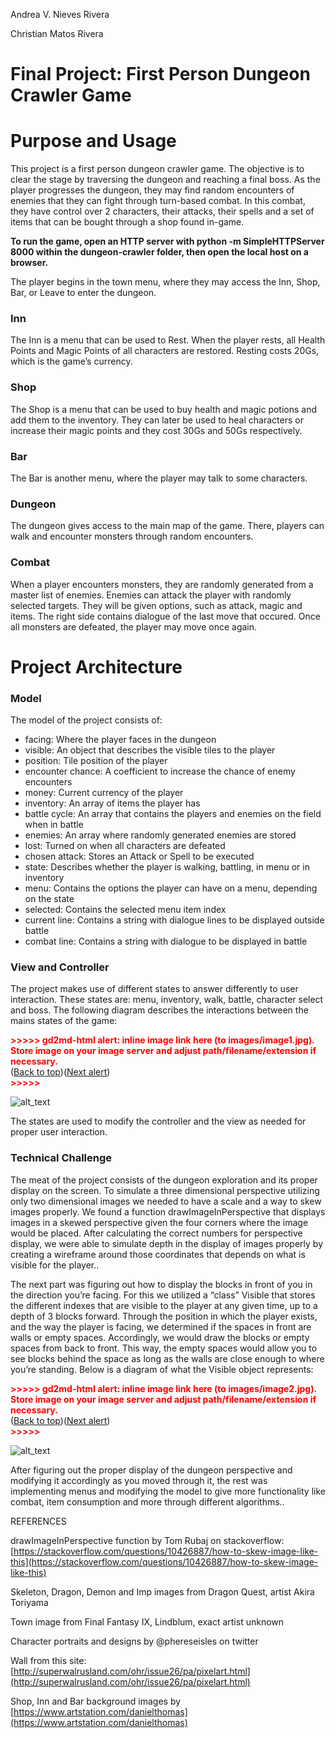 
Andrea V. Nieves Rivera

Christian Matos Rivera


# Final Project: First Person Dungeon Crawler Game


# Purpose and Usage

This project is a first person dungeon crawler game. The objective is to clear the stage by traversing the dungeon and reaching a final boss. As the player progresses the dungeon, they may find random encounters of enemies that they can fight through turn-based combat. In this combat, they have control over 2 characters, their attacks, their spells and a set of items that can be bought through a shop found in-game. 

**To run the game, open an HTTP server with python -m SimpleHTTPServer 8000 within the dungeon-crawler folder, then open the local host on a browser.**

The player begins in the town menu, where they may access the Inn, Shop, Bar, or Leave to enter the dungeon.


### Inn

The Inn is a menu that can be used to Rest. When the player rests, all Health Points and Magic Points of all characters are restored. Resting costs 20Gs, which is the game’s currency.


### Shop

The Shop is a menu that can be used to buy health and magic potions and add them to the inventory. They can later be used to heal characters or increase their magic points and they cost 30Gs and 50Gs respectively.


### Bar

The Bar is another menu, where the player may talk to some characters.


### Dungeon

The dungeon gives access to the main map of the game. There, players can walk and encounter monsters through random encounters.


### Combat

When a player encounters monsters, they are randomly generated from a master list of enemies. Enemies can attack the player with randomly selected targets. They will be given options, such as attack, magic and items. The right side contains dialogue of the last move that occured. Once all monsters are defeated, the player may move once again.


# Project Architecture


### Model

The model of the project consists of:



* facing: Where the player faces in the dungeon
* visible: An object that describes the visible tiles to the player 
* position: Tile position of the player
* encounter chance: A coefficient to increase the chance of enemy encounters
* money: Current currency of the player
* inventory: An array of items the player has
* battle cycle: An array that contains the players and enemies on the field when in battle
* enemies: An array where randomly generated enemies are stored
* lost: Turned on when all characters are defeated
* chosen attack: Stores an Attack or Spell to be executed 
* state: Describes whether the player is walking, battling, in menu or in inventory
* menu: Contains the options the player can have on a menu, depending on the state
* selected: Contains the selected menu item index
* current line: Contains a string with dialogue lines to be displayed outside battle
* combat line: Contains a string with dialogue to be displayed in battle


### View and Controller

The project makes use of different states to answer differently to user interaction. These states are: menu, inventory, walk, battle, character select and boss. The following diagram describes the interactions between the mains states of the game:



<p id="gdcalert1" ><span style="color: red; font-weight: bold">>>>>>  gd2md-html alert: inline image link here (to images/image1.jpg). Store image on your image server and adjust path/filename/extension if necessary. </span><br>(<a href="#">Back to top</a>)(<a href="#gdcalert2">Next alert</a>)<br><span style="color: red; font-weight: bold">>>>>> </span></p>


![alt_text](images/image1.jpg "image_tooltip")


The states are used to modify the controller and the view as needed for proper user interaction.


### Technical Challenge

The meat of the project consists of the dungeon exploration and its proper display on the screen. To simulate a three dimensional perspective utilizing only two dimensional images we needed to have a scale and a way to skew images properly. We found a function drawImageInPerspective that displays images in a skewed perspective given the four corners where the image would be placed. After calculating the correct numbers for perspective display, we were able to simulate depth in the display of images properly by creating a wireframe around those coordinates that depends on what is visible for the player.. 

The next part was figuring out how to display the blocks in front of you in the direction you’re facing. For this we utilized a “class” Visible that stores the different indexes that are visible to the player at any given time, up to a depth of 3 blocks forward. Through the position in which the player exists, and the way the player is facing, we determined if the spaces in front are walls or empty spaces. Accordingly, we would draw the blocks or empty spaces from back to front. This way, the empty spaces would allow you to see blocks behind the space as long as the walls are close enough to where you’re standing. Below is a diagram of what the Visible object represents:



<p id="gdcalert2" ><span style="color: red; font-weight: bold">>>>>>  gd2md-html alert: inline image link here (to images/image2.jpg). Store image on your image server and adjust path/filename/extension if necessary. </span><br>(<a href="#">Back to top</a>)(<a href="#gdcalert3">Next alert</a>)<br><span style="color: red; font-weight: bold">>>>>> </span></p>


![alt_text](images/image2.jpg "image_tooltip")


After figuring out the proper display of the dungeon perspective and modifying it accordingly as you moved through it, the rest was implementing menus and modifying the model to give more functionality like combat, item consumption and more through different algorithms..

REFERENCES

drawImageInPerspective function by Tom Rubaj on stackoverflow: [https://stackoverflow.com/questions/10426887/how-to-skew-image-like-this](https://stackoverflow.com/questions/10426887/how-to-skew-image-like-this)

Skeleton, Dragon, Demon and Imp images from Dragon Quest, artist Akira Toriyama

Town image from Final Fantasy IX, Lindblum, exact artist unknown

Character portraits and designs by @phereseisles on twitter

Wall from this site: [http://superwalrusland.com/ohr/issue26/pa/pixelart.html](http://superwalrusland.com/ohr/issue26/pa/pixelart.html)

Shop, Inn and Bar background images by [https://www.artstation.com/danielthomas](https://www.artstation.com/danielthomas)
